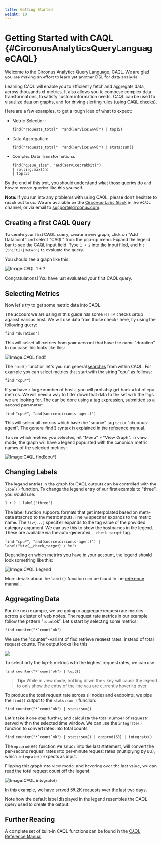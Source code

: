 ```yaml
---
title: Getting Started
weight: 10
---
```


# Getting Started with CAQL {#CirconusAnalyticsQueryLanguageCAQL}

Welcome to the Circonus Analytics Query Language, CAQL.
We are glad you are making an effort to learn yet another DSL for data analysis.

Learning CAQL will enable you to efficiently fetch and aggregate data, across thousands of metrics.
It also allows you to compose complex data transformations, to satisfy custom information needs.
CAQL can be used to visualize data on graphs, and for driving alerting rules (using [CAQL checks](/circonus/checks/check-types/caql-check)).

Here are a few examples, to get a rough idea of what to expect:

* Metric Selection:  
  ```
  find("requests_total", "and(service:www)") | top(5)
  ```

* Data Aggregation:  
  ```
  find("requests_total", "and(service:www)") | stats:sum()
  ```

* Complex Data Transformations:  
  ```
  find("queue_size", "and(service:rabbit)")
  | rolling:max(1h)
  | top(5)
  ```

By the end of this text, you should understand what those queries do and how to create queries like this yourself.

**Note:** If you run into any problems with using CAQL, please don't hesitate to reach out to us.
We are available on the [Circonus-Labs Slack](http://slack.s.circonus.com/) in the `#CAQL` channel, or via email to [support@circonus.com](mailto:support@circonus.com).

## Creating a first CAQL Query

To create your first CAQL query, create a new graph, click on "Add Datapoint" and select "CAQL" from the pop-up menu. 
Expand the legend bar to see the CAQL input field.
Type `1 + 2` into the input filed, and hit `[Shift]+[Return]` to evaluate the query.

You should see a graph like this:

![Image:CAQL 1 + 2](/images/caql/CAQL_1.png)

Congratulations! You have just evaluated your first CAQL query.

## Selecting Metrics

Now let's try to get some metric data into CAQL.

The account we are using in this guide has some HTTP checks setup against various host.
We will use data from those checks here, by using the following query:

```
find("duration")
```

This will select all metrics from your account that have the name "duration".
In our case this looks like this:

![Image:CAQL find()](/images/caql/CAQL_2.png)

The `find()` function let's you run general [searches](/circonus/search/) from within CAQL.
For example you can select metrics that start with the string "cpu" as follows:

```
find("cpu*")
```

If you have a large number of hosts, you will probably get back a lot of cpu metrics.
We will need a way to filter down that data to the set with the tags we are looking for.
The can be done using a [tag expression](/circonus/search/), submitted as a second parameter:

```
find("cpu*", "and(source:circonus-agent)") 
```

This will select all metrics which have the "source" tag set to "circonus-agent".
The general find() syntax is explained in the [reference manual](/caql/reference/#Packagefind).

To see which metrics you selected, hit "Menu" > "View Graph".
In view mode, the graph will have a legend populated with the canonical metric names of the selected metrics:

![Image:CAQL find(cpu*)](/images/caql/CAQL_3.png)

## Changing Labels

The legend entries in the graph for CAQL outputs can be controlled with the `label()` function.
To change the legend entry of our first example to "three", you would use:
```
1 + 2 | label("three")
```

The label function supports formats that get interpolated based on meta-data attached to the metric inputs.
The `%n` specifier expands to the metric name.
The `%tv{...}` specifier expands to the tag value of the provided category argument.
We can use this to show the hostnames in the legend.  These are available via the auto-generated `__check_target` tag.

```
find("cpu*", "and(source:circonus-agent)") | label("%tv{__check_target} / %n")
```

Depending on which metrics you have in your account, the legend should look something like this:

![Image:CAQL Legend](/images/caql/CAQL_4.png)

More details about the `label()` function can be found in the [reference manual](/caql/reference/#labels).

## Aggregating Data

For the next example, we are going to aggregate request rate metrics across a cluster of web nodes.
The request rate metrics in our example follow the pattern "<endpoint>`count`ok". 
Let's start by selecting some metrics:

```
find:counter("*`count`ok")
```

We use the "counter"-variant of find retrieve request rates, instead of total request counts.
The output looks like this:

![](/images/caql/CAQL_5.png)

To select only the top-5 metrics with the highest request rates, we can use

```
find:counter("*`count`ok") | top(5)
```

> **Tip:** While in view mode, holding down the `s` key will cause the legend to only show the entry of the
> line you are currently hovering over.

To produce the total request rate across all nodes and endpoints, we pipe the `find()` output to the `stats:sum()`
function:

```
find:counter("*`count`ok") | stats:sum()
```

Let's take it one step further, and calculate the total number of requests served within the selected time window.
We can use the `integrate()` function to convert rates into total counts.

```
find:counter("*`count`ok") | stats:sum() | op:prod(60) | integrate()
```

The `op:prod(60)` function we snuck into the last statement, will convert the per-second request rates into
per-minute request rates (multiplying by 60), which `integrate()` expects as input.

Flipping this graph into view mode, and hovering over the last value, we can read the total request count off the legend.

![Image:CAQL integrate()](/images/caql/CAQL_6.png)

In this example, we have served 59.2K requests over the last two days.

Note how the default label displayed in the legend resembles the CAQL query used to create the output.

## Further Reading

A complete set of built-in CAQL functions can be found in the [CAQL Reference Manual](/caql/reference/#FunctionTables).
